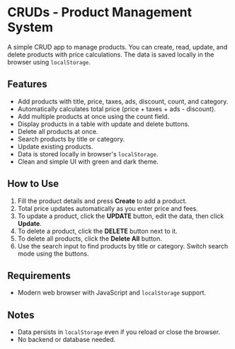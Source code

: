 # CRUDs - Product Management System

A simple CRUD app to manage products. You can create, read, update, and delete products with price calculations. The data is saved locally in the browser using `localStorage`.

## Features

- Add products with title, price, taxes, ads, discount, count, and category.
- Automatically calculates total price (price + taxes + ads - discount).
- Add multiple products at once using the count field.
- Display products in a table with update and delete buttons.
- Delete all products at once.
- Search products by title or category.
- Update existing products.
- Data is stored locally in browser's `localStorage`.
- Clean and simple UI with green and dark theme.

## How to Use

1. Fill the product details and press **Create** to add a product.
2. Total price updates automatically as you enter price and fees.
3. To update a product, click the **UPDATE** button, edit the data, then click **Update**.
4. To delete a product, click the **DELETE** button next to it.
5. To delete all products, click the **Delete All** button.
6. Use the search input to find products by title or category. Switch search mode using the buttons.


## Requirements

- Modern web browser with JavaScript and `localStorage` support.

## Notes

- Data persists in `localStorage` even if you reload or close the browser.
- No backend or database needed.
